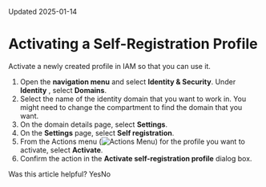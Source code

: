 Updated 2025-01-14
# Activating a Self-Registration Profile
Activate a newly created profile in IAM so that you can use it.
  1. Open the **navigation menu** and select **Identity & Security**. Under **Identity** , select **Domains**. 
  2. Select the name of the identity domain that you want to work in. You might need to change the compartment to find the domain that you want.
  3. On the domain details page, select **Settings**.
  4. On the **Settings** page, select **Self registration**.
  5. From the Actions menu (![Actions Menu](https://docs.oracle.com/en-us/iaas/Content/libraries/global-images/actions-menu.png)) for the profile you want to activate, select **Activate**.
  6. Confirm the action in the **Activate self-registration profile** dialog box.


Was this article helpful?
YesNo

